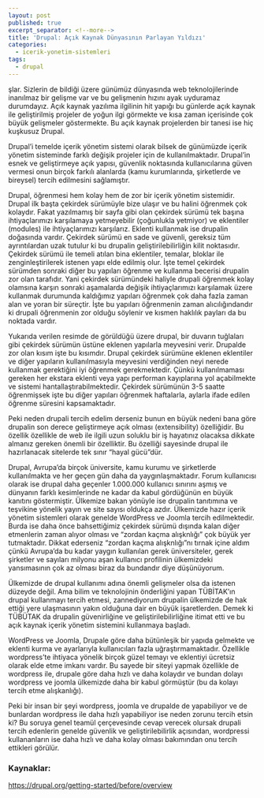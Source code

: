 ```yaml
---
layout: post
published: true
excerpt_separator: <!--more-->
title: 'Drupal: Açık Kaynak Dünyasının Parlayan Yıldızı'
categories:
  - icerik-yonetim-sistemleri
tags:
  - drupal
---
```

şlar. Sizlerin de bildiği üzere günümüz dünyasında web teknolojilerinde inanılmaz bir gelişme var ve bu gelişmenin hızını ayak uyduramaz durumdayız. Açık kaynak yazılıma ilgilinin hit yapığı bu günlerde açık kaynak ile geliştirilmiş projeler de yoğun ilgi görmekte ve kısa zaman içerisinde çok büyük gelişmeler  göstermekte. Bu açık kaynak projelerden bir tanesi ise hiç kuşkusuz Drupal.

<!--more-->

Drupal’i temelde içerik yönetim sistemi olarak bilsek de günümüzde içerik yönetim sisteminde farklı değişik projeler için de kullanılmaktadır. Drupal’in esnek ve geliştirmeye açık yapısı, güvenlik noktasında kullanıcılarına güven vermesi onun birçok farkılı alanlarda (kamu kurumlarında, şirketlerde ve bireysel) tercih edilmesini sağlamıştır.

Drupal, öğrenmesi hem kolay hem de zor bir içerik yönetim sistemidir. Drupal ilk başta çekirdek sürümüyle bize ulaşır ve bu halini öğrenmek çok kolaydır. Fakat yazılmamış bir sayfa gibi olan çekirdek sürümü tek başına ihtiyaçlarımızı karşılamaya yetmeyebilir (çoğunlukla yetmiyor) ve eklentiler (modules) ile ihtiyaçlarımızı karşılarız. Eklenti kullanmak ise drupalin doğasında vardır. Çekirdek sürümü en sade ve güvenli, gereksiz tüm ayrıntılardan uzak tutulur ki bu drupalin geliştirilebilirliğin kilit noktasıdır. Çekirdek sürümü ile temeli atılan bina eklentiler, temalar, bloklar ile zenginleştirilerek istenen yapı elde edilmiş olur. İşte temel çekirdek sürümden sonraki diğer bu yapıları öğrenme ve kullanma becerisi drupalin zor olan tarafıdır. Yani çekirdek sürümündeki haliyle drupali öğrenmek kolay olamsına karşın sonraki aşamalarda değişik ihtiyaçlarımızı karşılamak üzere kullanmak durumunda kaldığımız yapıları öğrenmek çok daha fazla zaman alan ve yoran bir süreçtir. İşte bu yapıları öğrenmenin zaman alıcılığındandır ki drupali öğrenmenin zor olduğu söylenir ve kısmen haklılık payları da bu noktada vardır.

Yukarıda verilen resimde de görüldüğü üzere drupal, bir duvarın tuğlaları gibi çekirdek sürümün üstüne eklenen yapılarla meyvesini verir. Drupalde zor olan kısım işte bu kısımdır. Drupal çekirdek sürümüne eklenen eklentiler ve diğer yapıların kullanılmasıyla meyvesini verdiğinden neyi nerede kullanmak gerektiğini iyi öğrenmek gerekmektedir. Çünkü kullanılmaması gereken her ekstara eklenti veya yapı performan kayıplarına yol açabilmekte ve sistemi hantallaştırabilmektedir. Çekirdek sürümünün 3-5 saatte öğrenmişsek işte bu diğer yapıları öğrenmek haftalarla, aylarla ifade edilen öğrenme süresini kapsamaktadır.

Peki neden drupali tercih edelim derseniz bunun en büyük nedeni bana göre drupalin son derece geliştirmeye açık olması (extensibility) özelliğidir. Bu özellik özellikle de web ile ilgili uzun soluklu bir iş hayatınız olacaksa dikkate almanız gereken önemli bir özelliktir. Bu özelliği sayesinde drupal ile hazırlanacak sitelerde tek sınır “hayal gücü”dür.

Drupal, Avrupa’da birçok üniversite, kamu kurumu ve şirketlerde kullanılmakta ve her geçen gün daha da yaygınlaşmaktadır. Forum kullanıcısı olarak ise drupal daha geçenler 1.000.000 kullanıcı sınırını aşmış ve dünyanın farklı kesimlerinde ne kadar da kabul gördüğünün en büyük kanıtını göstermiştir. Ülkemize bakan yönüyle ise drupalin tanıtımına ve teşvikine yönelik yayın ve site sayısı oldukça azdır. Ülkemizde hazır içerik yönetim sistemleri olarak genelde WordPress ve Joomla tercih edilmektedir. Burda ise daha önce bahsettiğimiz çekirdek sürümü dışında kalan diğer etmenlerin zaman alıyor olması ve “zordan kaçma alışknlığı” çok büyük yer tutmaktadır. Dikkat ederseniz “zordan kaçma alışknlığı”nı tırnak içine aldım çünkü Avrupa’da bu kadar yaygın kullanılan gerek üniversiteler, gerek şirketler ve sayıları milyonu aşan kullanıcı profilinin ülkemizdeki yansımasının çok az olması biraz da bundandır diye düşünüyorum.

Ülkemizde de drupal kullanımı adına önemli gelişmeler olsa da istenen düzeyde değil. Ama bilim ve teknolojinin önderliğini yapan TÜBİTAK’ın drupal kullanmayı tercih etmesi, zannediyorum drupalin ülkemizde de hak ettiği yere ulaşmasının yakın olduğuna dair en büyük işaretlerden. Demek ki TÜBÜTAK da drupalin güvenirliğine ve geliştirilebilirliğine itimat etti ve bu açık kaynak içerik yönetim sistemini kullanmaya başladı.

WordPress ve Joomla, Drupale göre daha bütünleşik bir yapıda gelmekte ve eklenti kurma ve ayarlarıyla kullanıcıları fazla uğraştırmamaktadır. Özellikle wordpress’te ihtiyaca yönelik birçok güzel temayı ve eklentiyi ücretsiz olarak elde etme imkanı vardır. Bu sayede bir siteyi yapmak özellikle de wordpress ile, drupale göre daha hızlı ve daha kolaydır ve bundan dolayı wordpress ve joomla ülkemizde daha bir kabul görmüştür (bu da kolayı tercih etme alışkanlığı).

Peki bir insan bir şeyi wordpress, joomla ve drupalde de yapabiliyor ve de bunlardan wordpress ile daha hızlı yapabiliyor ise neden zorunu tercih etsin ki? Bu soruya genel teamül çerçevesinde cevap verecek olursak drupali tercih edenlerin genelde güvenlik ve geliştirilebilirlik açısından, wordpressi kullananların ise daha hızlı ve daha kolay olması bakımından onu tercih ettikleri görülür.

### Kaynaklar:
https://drupal.org/getting-started/before/overview